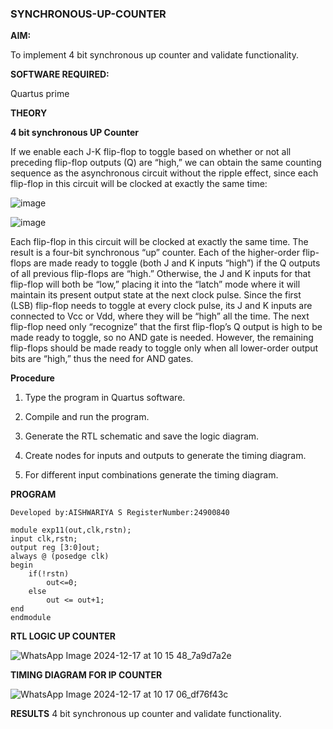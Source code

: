### SYNCHRONOUS-UP-COUNTER

**AIM:**

To implement 4 bit synchronous up counter and validate functionality.

**SOFTWARE REQUIRED:**

Quartus prime

**THEORY**

**4 bit synchronous UP Counter**

If we enable each J-K flip-flop to toggle based on whether or not all preceding flip-flop outputs (Q) are “high,” we can obtain the same counting sequence as the asynchronous circuit without the ripple effect, since each flip-flop in this circuit will be clocked at exactly the same time:

![image](https://github.com/naavaneetha/SYNCHRONOUS-UP-COUNTER/assets/154305477/d5db3fa0-e413-404c-b80e-b2f39d82e7e8)


![image](https://github.com/naavaneetha/SYNCHRONOUS-UP-COUNTER/assets/154305477/52cb61eb-d04b-442d-810c-31185a68410b)

Each flip-flop in this circuit will be clocked at exactly the same time.
The result is a four-bit synchronous “up” counter. Each of the higher-order flip-flops are made ready to toggle (both J and K inputs “high”) if the Q outputs of all previous flip-flops are “high.”
Otherwise, the J and K inputs for that flip-flop will both be “low,” placing it into the “latch” mode where it will maintain its present output state at the next clock pulse.
Since the first (LSB) flip-flop needs to toggle at every clock pulse, its J and K inputs are connected to Vcc or Vdd, where they will be “high” all the time.
The next flip-flop need only “recognize” that the first flip-flop’s Q output is high to be made ready to toggle, so no AND gate is needed.
However, the remaining flip-flops should be made ready to toggle only when all lower-order output bits are “high,” thus the need for AND gates.

**Procedure**
1.	Type the program in Quartus software.

2.	Compile and run the program.

3.	Generate the RTL schematic and save the logic diagram.

4.	Create nodes for inputs and outputs to generate the timing diagram.

5.	For different input combinations generate the timing diagram.


**PROGRAM**

```
Developed by:AISHWARIYA S RegisterNumber:24900840

module exp11(out,clk,rstn);
input clk,rstn;
output reg [3:0]out;
always @ (posedge clk)
begin 
	if(!rstn)
		out<=0;
	else
		out <= out+1;
end
endmodule
```


**RTL LOGIC UP COUNTER**

![WhatsApp Image 2024-12-17 at 10 15 48_7a9d7a2e](https://github.com/user-attachments/assets/3d8cfac3-a1e8-4b20-abac-5dedd0237f05)


**TIMING DIAGRAM FOR IP COUNTER**

![WhatsApp Image 2024-12-17 at 10 17 06_df76f43c](https://github.com/user-attachments/assets/99b5fe74-a743-4e8d-828d-e4f9b3ef2927)




**RESULTS**
 4 bit synchronous up counter and validate functionality.

